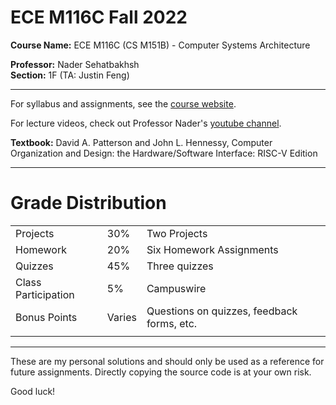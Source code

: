 # ECE M116C Fall 2022
**Course Name:**  ECE M116C (CS M151B) - Computer Systems Architecture

**Professor:** Nader Sehatbakhsh <br>
**Section:** 1F (TA: Justin Feng)
<hr>

For syllabus and assignments, see the [course website](https://ssysarch.github.io/ECE_M116C-CS_M151B/F22/index.html).

For lecture videos, check out Professor Nader's [youtube channel](https://www.youtube.com/playlist?list=PLaKHzyoPLvX33JfOAQKE3R6uyFAO05Ysz).

**Textbook:** David A. Patterson and John L. Hennessy, Computer Organization and Design: the Hardware/Software Interface: RISC-V Edition
<hr>

# Grade Distribution

|                       |            |                               |
| --------------------- | ---------- | ----------------------------- |
| Projects              | 30%        | Two Projects                  |
| Homework              | 20%        | Six Homework Assignments      |
| Quizzes               | 45%        | Three quizzes                 |
| Class Participation   | 5%         | Campuswire                    |
| Bonus Points          | Varies     | Questions on quizzes, feedback forms, etc.|
|                       |            |                               |

<hr>

These are my personal solutions and should only be used as a reference for future assignments. Directly copying the source code is at your own risk.

Good luck!

